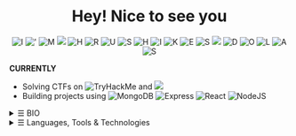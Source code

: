 <div style="text-align:center">
	<h1>Hey! Nice to see you</h1> 
</div>

<p align="center">
    <img src="https://img.shields.io/badge/-l-8B0000" alt="I"> <!-- Dark Red -->
    <img src="https://img.shields.io/badge/-%27-FF8C00" alt="'"> <!-- Dark Orange -->
    <img src="https://img.shields.io/badge/-M-FFD700" alt="M"> <!-- Dark Gold -->
    <img src="https://img.shields.io/badge/--000000" alt=" "> <!-- Black -->
    <img src="https://img.shields.io/badge/-H-006400" alt="H"> <!-- Dark Green -->
    <img src="https://img.shields.io/badge/-R-00008B" alt="R"> <!-- Dark Blue -->
    <img src="https://img.shields.io/badge/-U-4B0082" alt="U"> <!-- Indigo -->
    <img src="https://img.shields.io/badge/-S-FF1493" alt="S"> <!-- Deep Pink -->
    <img src="https://img.shields.io/badge/-H-00CED1" alt="H"> <!-- Dark Turquoise -->
    <img src="https://img.shields.io/badge/-l-32CD32" alt="I"> <!-- Lime Green -->
    <img src="https://img.shields.io/badge/-K-8B4513" alt="K"> <!-- Saddle Brown -->
    <img src="https://img.shields.io/badge/-E-008B8B" alt="E"> <!-- Dark Cyan -->
    <img src="https://img.shields.io/badge/-S-8B008B" alt="S"> <!-- Dark Magenta -->
    <img src="https://img.shields.io/badge/--000000" alt=" "> <!-- Black -->
    <img src="https://img.shields.io/badge/-D-FA8072" alt="D"> <!-- Light Salmon -->
    <img src="https://img.shields.io/badge/-O-FFD700" alt="O"> <!-- Gold -->
    <img src="https://img.shields.io/badge/-L-000080" alt="L"> <!-- Navy -->
    <img src="https://img.shields.io/badge/-A-40E0D0" alt="A"> <!-- Turquoise -->
    <img src="https://img.shields.io/badge/-S-D3D3D3" alt="S"> <!-- Light Grey -->
</p>



**CURRENTLY**
- Solving CTFs on ![TryHackMe](https://img.shields.io/badge/TryHackMe-red?logo=hack) and ![](https://img.shields.io/badge/HackTheBox-darkgreen)
- Building projects using ![MongoDB](https://img.shields.io/badge/MongoDB-darkgreen?) ![Express](https://img.shields.io/badge/Express-darkorange?) ![React](https://img.shields.io/badge/ReactJS-darkblue?) ![NodeJS](https://img.shields.io/badge/Nodes-darkyellow?)

<details>
<summary><samp>&#9776;</samp> BIO </summary>

- 🔭 I like Web Development and Cybersecurity.
- 🎯 Specifically interested in MERN Stack and Pentesting.
- 🌱 Learning all about ReactJS and Offensive Security.
- 🤝 Looking for:
  - Junior roles in the field of Cybersecurity. 
  - Collaboration on Open Source Projects in Web Development.
- ✉️ Ping me about Javascript and NodeJS.
- 🙋‍♂️ Reach out to me via: 
  <a href="mailto:hexadivine@gmail.com" target="_blank"><img alt="Gmail" src="https://img.shields.io/badge/-hexadivine@gmail.com-c14438?style=flat-square&logo=Gmail&logoColor=white"></a> <a href="https://www.linkedin.com/in/hrushikeshdolas/" target="_blank"><img alt="LinkedIn" src="https://img.shields.io/badge/-hrushikeshdolas-0a66c2?style=flat-square&logo=linkedin&logoColor=white"></a>

</details>

<details>
<summary><samp>&#9776;</samp> Languages, Tools & Technologies</summary>
<br>

<b> Programming Languages </b>
<p>
<a href="https://github.com/search?q=user%3Ahexadivine+language%3Ac"><img alt="C" src="https://img.shields.io/badge/C-00599C.svg?logo=c&logoColor=white"></a>
<a href="https://github.com/search?q=user%3Ahexadivine+language%3Ac%2B%2B"><img alt="C++" src="https://img.shields.io/badge/C%2B%2B-004482.svg?logo=c%2B%2B&logoColor=white"></a>
<a href="https://github.com/search?q=user%3Ahexadivine+language%3Apython"><img alt="Python" src="https://img.shields.io/badge/Python-306998.svg?logo=python&logoColor=white"></a>
<a href="https://github.com/search?q=user%3Ahexadivine+language%3Ajavascript"><img alt="JavaScript" src="https://img.shields.io/badge/JavaScript-F7DF1E.svg?logo=javascript&logoColor=black"></a>
</p>

 <b> Web Technologies </b>
 <p>
<a href="https://github.com/search?q=user%3Ahexadivine+language%3Ahtml"><img alt="HTML" src="https://img.shields.io/badge/HTML-E34F26.svg?logo=html5&logoColor=white"></a>
<a href="https://github.com/search?q=user%3Ahexadivine+language%3Acss"><img alt="CSS" src="https://img.shields.io/badge/CSS-1572B6.svg?logo=css3&logoColor=white"></a>
<a href="https://github.com/search?q=user%3Ahexadivine+language%3Atailwindcss"><img alt="Tailwind CSS" src="https://img.shields.io/badge/Tailwind%20CSS-38B2AC.svg?logo=tailwindcss&logoColor=white"></a>
</p>


<b> Tech Stack </b>

<p>
<a href="https://github.com/search?q=user%3Ahexadivine+language%3Amongodb"><img alt="MongoDB" src="https://img.shields.io/badge/MongoDB-47A248.svg?logo=mongodb&logoColor=white"></a>
<a href="https://github.com/search?q=user%3Ahexadivine+language%3Aexpress"><img alt="Express" src="https://img.shields.io/badge/Express-000000.svg?logo=express&logoColor=white"></a>
<a href="https://github.com/search?q=user%3Ahexadivine+language%3Areact"><img alt="React" src="https://img.shields.io/badge/React-61DAFB.svg?logo=react&logoColor=black"></a>
<a href="https://github.com/search?q=user%3Ahexadivine+language%3Anode.js"><img alt="Node.js" src="https://img.shields.io/badge/Node.js-339933.svg?logo=node.js&logoColor=white"></a>
</p>

<b> Database </b>
<p>
<a href="https://github.com/search?q=user%3Ahexadivine+language%3Asql"><img alt="SQL" src="https://img.shields.io/badge/SQL-003B57.svg?logo=sql&logoColor=white"></a>
<a href="https://github.com/search?q=user%3Ahexadivine+language%3Amongodb"><img alt="MongoDB" src="https://img.shields.io/badge/MongoDB-47A248.svg?logo=mongodb&logoColor=white"></a>
</p>
</details>

